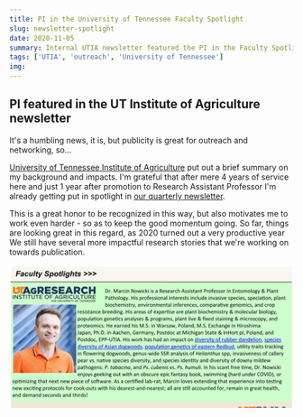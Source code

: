 ```yaml
---
title: PI in the University of Tennessee Faculty Spotlight
slug: newsletter-spotlight
date: 2020-11-05
summary: Internal UTIA newsletter featured the PI in the Faculty Spotlight section.
tags: ['UTIA', 'outreach', 'University of Tennessee']
img:
---
```


## PI featured in the UT Institute of Agriculture newsletter

It's a humbling news, it is, but publicity is great for outreach and networking, so...

[University of Tennessee Institute of Agriculture](https://utia.tennessee.edu) put out a brief summary on my background and impacts. I'm grateful that after mere 4 years of service here and just 1 year after promotion to Research Assistant Professor I'm already getting put in spotlight in [our quarterly newsletter](http://taes.utk.edu/upload/AgRsch/SponsoredPrograms/OSP_Fall_2020_Newsletter(2).pdf).

This is a great honor to be recognized in this way, but also motivates me to work even harder - so as to keep the good momentum going. So far, things are looking great in this regard, as 2020 turned out a very productive year We still have several more impactful research stories that we're working on towards publication. 

 ![listed](./newsletter.jpg "Yours truly in the Faculty Spotlight")